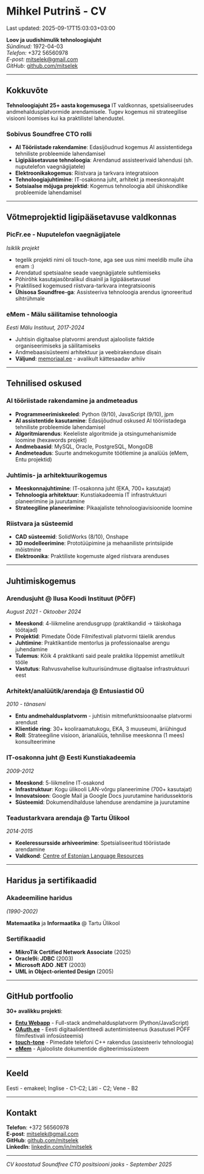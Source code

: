 # Mihkel Putrinš - CV

Last updated: 2025-09-17T15:03:03+03:00

**Loov ja uudishimulik tehnoloogiajuht**  
*Sündinud:* 1972-04-03  
*Telefon:* +372 56560978  
*E-post:* [mitselek@gmail.com](mailto:mitselek@gmail.com)  
*GitHub:* [github.com/mitselek](https://github.com/mitselek)

---

## Kokkuvõte

**Tehnoloogiajuht 25+ aasta kogemusega** IT valdkonnas, spetsialiseerudes andmehaldusplatvormide arendamisele. Tugev kogemus nii strateegilise visiooni loomises kui ka praktilistel lahendustel.

### Sobivus Soundfree CTO rolli

- **AI Tööriistade rakendamine**: Edasijõudnud kogemus AI assistentidega tehniliste probleemide lahendamisel
- **Ligipääsetavuse tehnoloogia**: Arendanud assisteerivaid lahendusi (sh. nuputelefon vaegnägijatele)
- **Elektroonikakogemus**: Riistvara ja tarkvara integratsioon
- **Tehnoloogiajuhtimine**: IT-osakonna juht, arhitekt ja meeskonnajuht
- **Sotsiaalse mõjuga projektid**: Kogemus tehnoloogia abil ühiskondlike probleemide lahendamisel

---

## Võtmeprojektid ligipääsetavuse valdkonnas

### PicFr.ee - Nuputelefon vaegnägijatele

*Isiklik projekt*  

- tegelik projekti nimi oli touch-tone, aga see uus nimi meeldib mulle üha enam :)
- Arendatud spetsiaalne seade vaegnägijatele suhtlemiseks
- Põhirõhk kasutajasõbralikul disainil ja ligipääsetavusel
- Praktilised kogemused riistvara-tarkvara integratsioonis
- **Ühisosa Soundfree-ga**: Assisteeriva tehnoloogia arendus ignoreeritud sihtrühmale

### eMem - Mälu säilitamise tehnoloogia

*Eesti Mälu Instituut, 2017-2024*  

- Juhtisin digitaalse platvormi arendust ajalooliste faktide organiseerimiseks ja säilitamiseks
- Andmebaasisüsteemi arhitektuur ja veebirakenduse disain
- **Väljund**: [memoriaal.ee](https://www.memoriaal.ee) - avalikult kättesaadav arhiiv

---

## Tehnilised oskused

### AI tööriistade rakendamine ja andmeteadus

- **Programmeerimiskeeled**: Python (9/10), JavaScript (9/10), jpm
- **AI assistentide kasutamine**: Edasijõudnud oskused AI tööriistadega tehniliste probleemide lahendamisel
- **Algoritmiarendus**: Keeleliste algoritmide ja otsingumehanismide loomine (hexawords projekt)
- **Andmebaasid**: MySQL, Oracle, PostgreSQL, MongoDB
- **Andmeteadus**: Suurte andmekogumite töötlemine ja analüüs (eMem, Entu projektid)

### Juhtimis- ja arhitektuurikogemus

- **Meeskonnajuhtimine**: IT-osakonna juht (EKA, 700+ kasutajat)
- **Tehnoloogia arhitektuur**: Kunstiakadeemia IT infrastruktuuri planeerimine ja juurutamine
- **Strateegiline planeerimine**: Pikaajaliste tehnoloogiavisioonide loomine

### Riistvara ja süsteemid

- **CAD süsteemid**: SolidWorks (8/10), Onshape
- **3D modelleerimine**: Prototüüpimine ja mehaaniliste printsiipide mõistmine
- **Elektroonika**: Praktiliste kogemuste alged riistvara arenduses

---

## Juhtimiskogemus

### Arendusjuht @ Ilusa Koodi Instituut (PÖFF)

*August 2021 - Oktoober 2024*  

- **Meeskond**: 4-liikmeline arendusgrupp (praktikandid → täiskohaga töötajad)
- **Projektid**: Pimedate Ööde Filmifestivali platvormi täielik arendus
- **Juhtimine**: Praktikantide mentorlus ja professionaalse arengu juhendamine
- **Tulemus**: Kõik 4 praktikanti said peale praktika lõppemist ametlikult tööle
- **Vastutus**: Rahvusvahelise kultuurisündmuse digitaalse infrastruktuuri eest

### Arhitekt/analüütik/arendaja @ Entusiastid OÜ

*2010 - tänaseni*  

- **Entu andmehaldusplatvorm** - juhtisin mitmefunktsioonaalse platvormi arendust
- **Klientide ring**: 30+ kooliraamatukogu, EKA, 3 muuseumi, äriühingud
- **Roll**: Strateegiline visioon, ärianalüüs, tehnilise meeskonna (1 mees) konsulteerimine

### IT-osakonna juht @ Eesti Kunstiakadeemia

*2009-2012*  

- **Meeskond**: 5-liikmeline IT-osakond
- **Infrastruktuur**: Kogu ülikooli LAN-võrgu planeerimine (700+ kasutajat)
- **Innovatsioon**: Google Mail ja Google Docs juurutamine haridussektoris
- **Süsteemid**: Dokumendihalduse lahenduse arendamine ja juurutamine

### Teadustarkvara arendaja @ Tartu Ülikool

*2014-2015*  

- **Keeleressursside arhiveerimine**: Spetsialiseeritud tööriistade arendamine
- **Valdkond**: [Centre of Estonian Language Resources](https://keeleressursid.ee/)

---

## Haridus ja sertifikaadid

### Akadeemiline haridus

*(1990-2002)*  

**Matemaatika** ja **Informaatika** @ Tartu Ülikool

### Sertifikaadid

- **MikroTik Certified Network Associate** (2025)
- **Oracle9i: JDBC** (2003)
- **Microsoft ADO .NET** (2003)
- **UML in Object-oriented Design** (2005)

---

## GitHub portfoolio

**30+ avalikku projekti**:

- **[Entu Webapp](https://github.com/entu/webapp)** - Full-stack andmehaldusplatvorm (Python/JavaScript)
- **[OAuth.ee](https://github.com/argoroots/est-o-auth)** - Eesti digitaalidentiteedi autentimisteenus (kasutusel PÖFF filmifestivali infosüsteemis)
- **[touch-tone](https://github.com/mitselek/touch-tone)** - Pimedate telefoni C++ rakendus (assisteeriv tehnoloogia)
- **[eMem](https://github.com/memoriaal/eMem)** - Ajalooliste dokumentide digiteerimissüsteem

---

## Keeld

Eesti - emakeel; Inglise - C1-C2; Läti - C2; Vene - B2

---

## Kontakt

**Telefon**: +372 56560978  
**E-post**: [mitselek@gmail.com](mailto:mitselek@gmail.com)  
**GitHub**: [github.com/mitselek](https://github.com/mitselek)  
**LinkedIn**: [linkedin.com/in/mitselek](https://linkedin.com/in/mitselek)

---

*CV koostatud Soundfree CTO positsiooni jaoks - September 2025*  
